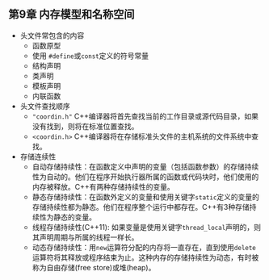 ## 第9章 内存模型和名称空间
- 头文件常包含的内容
	- 函数原型
	- 使用 `#define`或`const`定义的符号常量
	- 结构声明
	- 类声明
	- 模板声明
	- 内联函数
- 头文件查找顺序
	- `"coordin.h"` C++编译器将首先查找当前的工作目录或源代码目录，如果没有找到，则将在标准位置查找。
	- `<coordin.h>` C++编译器将在存储标准头文件的主机系统的文件系统中查找。
- 存储连续性
	- 自动存储持续性：在函数定义中声明的变量（包括函数参数）的存储持续性为自动的。他们在程序开始执行器所属的函数或代码块时，他们使用的内存被释放。C++有两种存储持续性的变量。
	- 静态存储持续性：在函数外定义的变量和使用关键字`static`定义的变量的存储持续性都为静态。他们在程序整个运行中都存在。C++有3种存储持续性为静态的变量。
	- 线程存储持续性(C++11): 如果变量是使用关键字`thread_local`声明的，则其声明周期与所属的线程一样长。
	- 动态存储持续性：用`new`运算符分配的内存将一直存在，直到使用`delete`运算符将其释放或程序结束为止。这种内存的存储持续性为动态，有时被称为自由存储(free store)或堆(heap)。